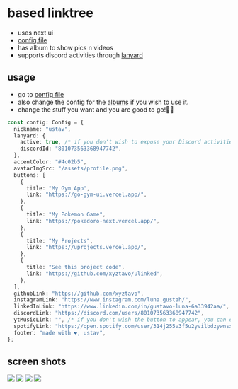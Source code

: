 # based linktree
- uses next ui 
- [config file](https://raw.githubusercontent.com/xyztavo/ulinked/refs/heads/main/config.json)
- has album to show pics n videos
- supports discord activities through [lanyard](https://github.com/Phineas/lanyard)
## usage
- go to [config file](https://raw.githubusercontent.com/xyztavo/ulinked/refs/heads/main/config.ts)
- also change the config for the [albums](https://raw.githubusercontent.com/xyztavo/ulinked/refs/heads/main/config.gallery.ts) if you wish to use it.
- change the stuff you want and you are good to go!🚀🚀
```ts
const config: Config = {
  nickname: "ustav",
  lanyard: {
    active: true, /* if you don't wish to expose your Discord activities with lanyard, set to false */
    discordId: "801073563368947742",
  },
  accentColor: "#4c02b5",
  avatarImgSrc: "/assets/profile.png",
  buttons: [
    {
      title: "My Gym App",
      link: "https://go-gym-ui.vercel.app/",
    },
    {
      title: "My Pokemon Game",
      link: "https://pokedoro-next.vercel.app/",
    },
    {
      title: "My Projects",
      link: "https://uprojects.vercel.app/",
    },
    {
      title: "See this project code",
      link: "https://github.com/xyztavo/ulinked",
    },
  ],
  githubLink: "https://github.com/xyztavo",
  instagramLink: "https://www.instagram.com/luna.gustah/",
  linkedInLink: "https://www.linkedin.com/in/gustavo-luna-6a33942aa/",
  discordLink: "https://discord.com/users/801073563368947742",
  ytMusicLink: "", /* if you don't wish the button to appear, you can either leave it blank or omit it */
  spotifyLink: "https://open.spotify.com/user/314j255v3f5u2yvilbdzywnsxps4",
  footer: "made with ❤️, ustav",
};
```
## screen shots
<img src="https://raw.githubusercontent.com/xyztavo/ulinked/refs/heads/main/public/assets/ss1.png" />
<img src="https://raw.githubusercontent.com/xyztavo/ulinked/refs/heads/main/public/assets/ss2.png" />
<img src="https://raw.githubusercontent.com/xyztavo/ulinked/refs/heads/main/public/assets/ss3.png" />
<img src="https://raw.githubusercontent.com/xyztavo/ulinked/refs/heads/main/public/assets/ss4.png" />
